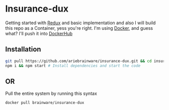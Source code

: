 # Insurance-dux
Getting started with [Redux](https://redux.js.org) and basic implementation and also I will build this repo as a Container, yess you're right. I'm using [Docker](https://www.docker.com), and guess what? I'll push it into [DockerHub](https://hub.docker.com/)

## Installation
```sh
git pull https://github.com/ariebrainware/insurance-dux.git && cd insurance-dux/ # Pull this repo
npm i && npm start # Install dependencies and start the code
```
<h2>OR</h2>
Pull the entire system by running this syntax

```sh
docker pull brainware/insurance-dux
```